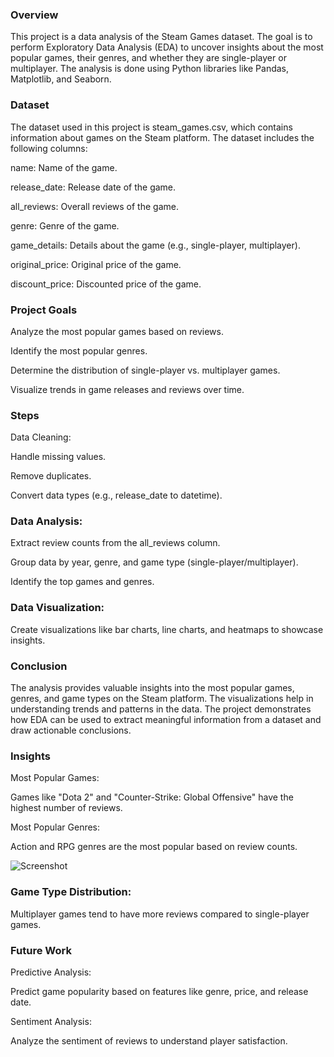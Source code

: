 ### Overview
This project is a data analysis of the Steam Games dataset. The goal is to perform Exploratory Data Analysis (EDA) to uncover insights about the most popular games, their genres, and whether they are single-player or multiplayer. The analysis is done using Python libraries like Pandas, Matplotlib, and Seaborn.

### Dataset
The dataset used in this project is steam_games.csv, which contains information about games on the Steam platform. The dataset includes the following columns:

name: Name of the game.

release_date: Release date of the game.

all_reviews: Overall reviews of the game.

genre: Genre of the game.

game_details: Details about the game (e.g., single-player, multiplayer).

original_price: Original price of the game.

discount_price: Discounted price of the game.

### Project Goals
Analyze the most popular games based on reviews.

Identify the most popular genres.

Determine the distribution of single-player vs. multiplayer games.

Visualize trends in game releases and reviews over time.

### Steps
Data Cleaning:

Handle missing values.

Remove duplicates.

Convert data types (e.g., release_date to datetime).

### Data Analysis:

Extract review counts from the all_reviews column.

Group data by year, genre, and game type (single-player/multiplayer).

Identify the top games and genres.

### Data Visualization:

Create visualizations like bar charts, line charts, and heatmaps to showcase insights.

### Conclusion
The analysis provides valuable insights into the most popular games, genres, and game types on the Steam platform. The visualizations help in understanding trends and patterns in the data. The project demonstrates how EDA can be used to extract meaningful information from a dataset and draw actionable conclusions.

### Insights
Most Popular Games:

Games like "Dota 2" and "Counter-Strike: Global Offensive" have the highest number of reviews.

Most Popular Genres:

Action and RPG genres are the most popular based on review counts.



![Screenshot]("C:\Fythonn\fyt\Main\Project_7\images\powerbi.png")



### Game Type Distribution:

Multiplayer games tend to have more reviews compared to single-player games.

### Future Work
Predictive Analysis:

Predict game popularity based on features like genre, price, and release date.

Sentiment Analysis:

Analyze the sentiment of reviews to understand player satisfaction.